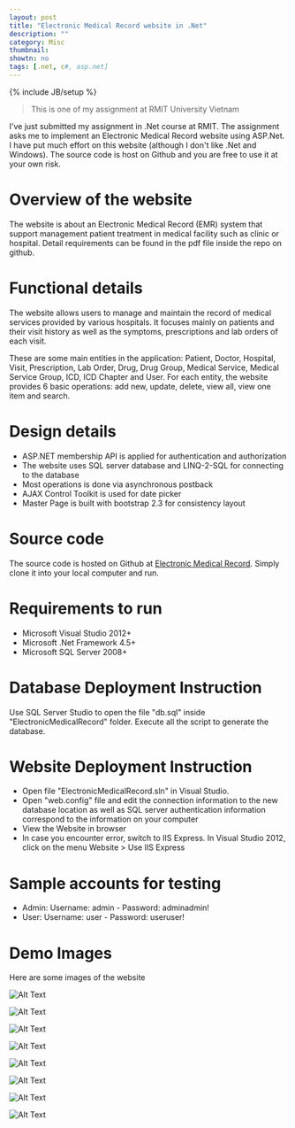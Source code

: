 ```yaml
---
layout: post
title: "Electronic Medical Record website in .Net"
description: ""
category: Misc
thumbnail: 
showtn: no
tags: [.net, c#, asp.net]
---
```

{% include JB/setup %}

> This is one of my assignment at RMIT University Vietnam

I've just submitted my assignment in .Net course at RMIT. The assignment asks me
to implement an Electronic Medical Record website using ASP.Net. I have put much
effort on this website (although I don't like .Net and Windows). The source code
is host on Github and you are free to use it at your own risk.

<!-- more -->

# Overview of the website

The website is about an Electronic Medical Record (EMR) system that support
management patient treatment in medical facility such as clinic or hospital.
Detail requirements can be found in the pdf file inside the repo on github.

# Functional details

The website allows users to manage and maintain the record of medical services
provided by various hospitals. It focuses mainly on patients and their visit
history as well as the symptoms, prescriptions and lab orders of each visit.

These are some main entities in the application: Patient, Doctor, Hospital,
Visit, Prescription, Lab Order, Drug,
Drug Group, Medical Service, Medical Service Group, ICD, ICD Chapter and User. For
each entity, the website provides 6 basic operations: add new, update, delete,
view all, view one item and search.

# Design details

- ASP.NET membership API is applied for authentication and authorization
- The website uses SQL server database and LINQ-2-SQL for connecting to the
  database
- Most operations is done via asynchronous postback
- AJAX Control Toolkit is used for date picker
- Master Page is built with bootstrap 2.3 for consistency layout

# Source code

The source code is hosted on Github at
[Electronic Medical Record](https://github.com/tmtxt/electronic-medical-record).
Simply clone it into your local computer and run.

# Requirements to run

- Microsoft Visual Studio 2012+
- Microsoft .Net Framework 4.5+
- Microsoft SQL Server 2008+

# Database Deployment Instruction

Use SQL Server Studio to open the file "db.sql" inside "ElectronicMedicalRecord"
folder. Execute all the script to generate the database.

# Website Deployment Instruction

- Open file "ElectronicMedicalRecord.sln" in Visual Studio.
- Open "web.config" file and edit the connection information to the new database
location as well as SQL server authentication information correspond to the
information on your computer
- View the Website in browser
- In case you encounter error, switch to IIS Express. In Visual Studio 2012, click
on the menu Website > Use IIS Express

# Sample accounts for testing

- Admin: Username: admin - Password: adminadmin!
- User: Username: user - Password: useruser!

# Demo Images

Here are some images of the website

![Alt Text](/files/2013-09-13-emacs-dired-new-terminal-window-at-current-directory-on-macos/login1.png)

![Alt Text](/files/2013-09-13-emacs-dired-new-terminal-window-at-current-directory-on-macos/login2.png)

![Alt Text](/files/2013-09-13-emacs-dired-new-terminal-window-at-current-directory-on-macos/home.png)

![Alt Text](/files/2013-09-13-emacs-dired-new-terminal-window-at-current-directory-on-macos/list.png)

![Alt Text](/files/2013-09-13-emacs-dired-new-terminal-window-at-current-directory-on-macos/new.png)

![Alt Text](/files/2013-09-13-emacs-dired-new-terminal-window-at-current-directory-on-macos/detail.png)

![Alt Text](/files/2013-09-13-emacs-dired-new-terminal-window-at-current-directory-on-macos/visit1.png)

![Alt Text](/files/2013-09-13-emacs-dired-new-terminal-window-at-current-directory-on-macos/visit2.png)
